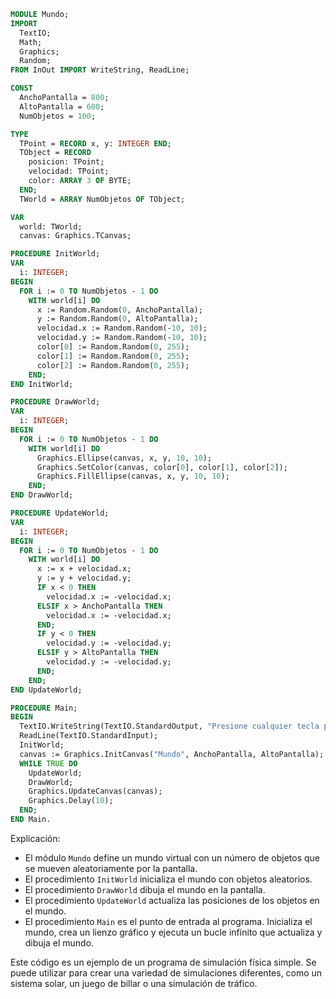 ```modula-2
MODULE Mundo;
IMPORT
  TextIO;
  Math;
  Graphics;
  Random;
FROM InOut IMPORT WriteString, ReadLine;

CONST
  AnchoPantalla = 800;
  AltoPantalla = 600;
  NumObjetos = 100;

TYPE
  TPoint = RECORD x, y: INTEGER END;
  TObject = RECORD
    posicion: TPoint;
    velocidad: TPoint;
    color: ARRAY 3 OF BYTE;
  END;
  TWorld = ARRAY NumObjetos OF TObject;

VAR
  world: TWorld;
  canvas: Graphics.TCanvas;

PROCEDURE InitWorld;
VAR
  i: INTEGER;
BEGIN
  FOR i := 0 TO NumObjetos - 1 DO
    WITH world[i] DO
      x := Random.Random(0, AnchoPantalla);
      y := Random.Random(0, AltoPantalla);
      velocidad.x := Random.Random(-10, 10);
      velocidad.y := Random.Random(-10, 10);
      color[0] := Random.Random(0, 255);
      color[1] := Random.Random(0, 255);
      color[2] := Random.Random(0, 255);
    END;
END InitWorld;

PROCEDURE DrawWorld;
VAR
  i: INTEGER;
BEGIN
  FOR i := 0 TO NumObjetos - 1 DO
    WITH world[i] DO
      Graphics.Ellipse(canvas, x, y, 10, 10);
      Graphics.SetColor(canvas, color[0], color[1], color[2]);
      Graphics.FillEllipse(canvas, x, y, 10, 10);
    END;
END DrawWorld;

PROCEDURE UpdateWorld;
VAR
  i: INTEGER;
BEGIN
  FOR i := 0 TO NumObjetos - 1 DO
    WITH world[i] DO
      x := x + velocidad.x;
      y := y + velocidad.y;
      IF x < 0 THEN
        velocidad.x := -velocidad.x;
      ELSIF x > AnchoPantalla THEN
        velocidad.x := -velocidad.x;
      END;
      IF y < 0 THEN
        velocidad.y := -velocidad.y;
      ELSIF y > AltoPantalla THEN
        velocidad.y := -velocidad.y;
      END;
    END;
END UpdateWorld;

PROCEDURE Main;
BEGIN
  TextIO.WriteString(TextIO.StandardOutput, "Presione cualquier tecla para iniciar...");
  ReadLine(TextIO.StandardInput);
  InitWorld;
  canvas := Graphics.InitCanvas("Mundo", AnchoPantalla, AltoPantalla);
  WHILE TRUE DO
    UpdateWorld;
    DrawWorld;
    Graphics.UpdateCanvas(canvas);
    Graphics.Delay(10);
  END;
END Main.
```

Explicación:

* El módulo `Mundo` define un mundo virtual con un número de objetos que se mueven aleatoriamente por la pantalla.
* El procedimiento `InitWorld` inicializa el mundo con objetos aleatorios.
* El procedimiento `DrawWorld` dibuja el mundo en la pantalla.
* El procedimiento `UpdateWorld` actualiza las posiciones de los objetos en el mundo.
* El procedimiento `Main` es el punto de entrada al programa. Inicializa el mundo, crea un lienzo gráfico y ejecuta un bucle infinito que actualiza y dibuja el mundo.

Este código es un ejemplo de un programa de simulación física simple. Se puede utilizar para crear una variedad de simulaciones diferentes, como un sistema solar, un juego de billar o una simulación de tráfico.